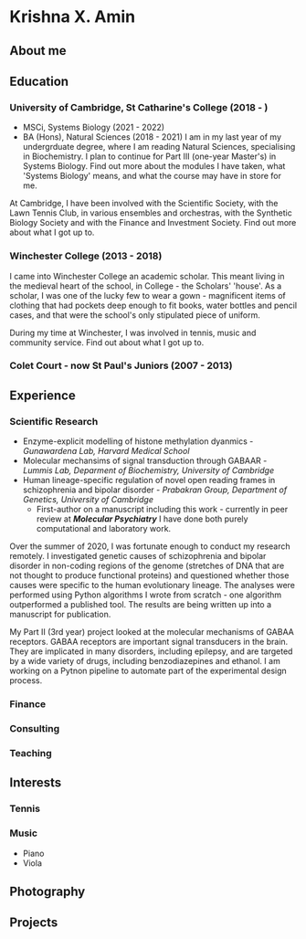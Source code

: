 # Krishna X. Amin

## About me

## Education

### University of Cambridge, St Catharine's College (2018 - )
* MSCi, Systems Biology (2021 - 2022)
* BA (Hons), Natural Sciences (2018 - 2021)
I am in my last year of my undergrduate degree, where I am reading Natural Sciences, specialising in Biochemistry. I plan to continue for Part III (one-year Master's) in Systems Biology. Find out more about the modules I have taken, what 'Systems Biology' means, and what the course may have in store for me.

At Cambridge, I have been involved with the Scientific Society, with the Lawn Tennis Club, in various ensembles and orchestras, with the Synthetic Biology Society and with the Finance and Investment Society. Find out more about what I got up to.

### Winchester College (2013 - 2018)
I came into Winchester College an academic scholar. This meant living in the medieval heart of the school, in College - the Scholars' 'house'. As a scholar, I was one of the lucky few to wear a gown - magnificent items of clothing that had pockets deep enough to fit books, water bottles and pencil cases, and that were the school's only stipulated piece of uniform. 

During my time at Winchester, I was involved in tennis, music and community service. Find out about what I got up to. 

### Colet Court - now St Paul's Juniors (2007 - 2013)

## Experience

### Scientific Research
* Enzyme-explicit modelling of histone methylation dyanmics - _Gunawardena Lab, Harvard Medical School_
* Molecular mechansims of signal transduction through GABAAR - _Lummis Lab, Deparment of Biochemistry, University of Cambridge_ 
* Human lineage-specific regulation of novel open reading frames in schizophrenia and bipolar disorder - _Prabakran Group, Department of Genetics, University of Cambridge_ 
  * First-author on a manuscript including this work - currently in peer review at _**Molecular Psychiatry**_ 
I have done both purely computational and laboratory work. 

Over the summer of 2020, I was fortunate enough to conduct my research remotely. I investigated genetic causes of schizophrenia and bipolar disorder in non-coding regions of the genome (stretches of DNA that are not thought to produce functional proteins) and questioned whether those causes were specific to the human evolutionary lineage. The analyses were performed using Python algorithms I wrote from scratch - one algorithm outperformed a published tool. The results are being written up into a manuscript for publication.

My Part II (3rd year) project looked at the molecular mechanisms of GABAA receptors. GABAA receptors are important signal transducers in the brain. They are implicated in many disorders, including epilepsy, and are targeted by a wide variety of drugs, including benzodiazepines and ethanol. I am working on a Pytnon pipeline to automate part of the experimental design process.

### Finance 

### Consulting

### Teaching

## Interests

### Tennis

### Music
* Piano 
* Viola

## Photography 

## Projects


